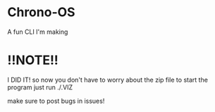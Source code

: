 # Chrono-OS
A fun CLI I'm making
# !!NOTE!!
I DID IT!
so now you don't have to worry about the zip file
to start the program just run ./.VIZ

make sure to post bugs in issues!
